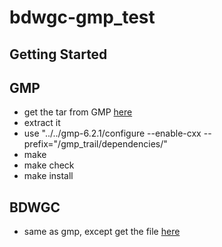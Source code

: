 # bdwgc-gmp_test

## Getting Started

## GMP
- get the tar from GMP [here](https://ftp.gnu.org/gnu/gmp/)
- extract it
- use "../../gmp-6.2.1/configure --enable-cxx --prefix="<PATH TO GMP>/gmp_trail/dependencies/"
- make
- make check
- make install
  
## BDWGC
- same as gmp, except get the file [here](https://www.hboehm.info/gc/#where)
